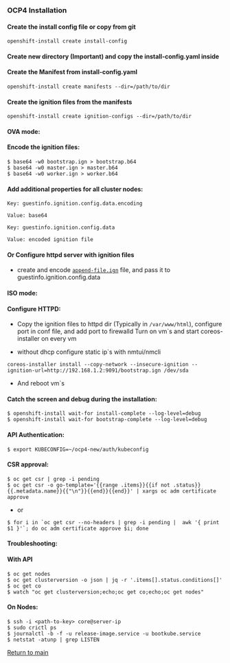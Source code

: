 ### OCP4 Installation
#### Create the install config file or copy from git
```
openshift-install create install-config
```
#### Create new directory (Important) and copy the install-config.yaml inside
#### Create the Manifest from install-config.yaml
```
openshift-install create manifests --dir=/path/to/dir
```
#### Create the ignition files from the manifests
```
openshift-install create ignition-configs --dir=/path/to/dir
```
#### **OVA mode**:
#### Encode the ignition files:
```
$ base64 -w0 bootstrap.ign > bootstrap.b64 
$ base64 -w0 master.ign > master.b64 
$ base64 -w0 worker.ign > worker.b64 
```
#### Add additional properties for all cluster nodes:

`Key: guestinfo.ignition.config.data.encoding`

`Value: base64`

`Key: guestinfo.ignition.config.data`

`Value: encoded ignition file`

#### Or Configure httpd server with ignition files
- create and encode [`append-file.ign`](./append-file.ign) file, and pass it to guestinfo.ignition.config.data

#### **ISO mode**:
#### Configure HTTPD:
- Copy the ignition files to httpd dir (Typically in `/var/www/html`), configure port in conf file, and add port to firewalld
Turn on vm`s and start coreos-installer on every vm
* without dhcp configure static ip`s with nmtui/nmcli
```
coreos-installer install --copy-network --insecure-ignition --ignition-url=http://192.168.1.2:9091/bootstrap.ign /dev/sda
```
- And reboot vm`s

#### Catch the screen and debug during the installation:
```
$ openshift-install wait-for install-complete --log-level=debug
$ openshift-install wait-for bootstrap-complete --log-level=debug
```
#### API Authentication:
```
$ export KUBECONFIG=~/ocp4-new/auth/kubeconfig
```
#### CSR approval:
```
$ oc get csr | grep -i pending
$ oc get csr -o go-template='{{range .items}}{{if not .status}}{{.metadata.name}}{{"\n"}}{{end}}{{end}}' | xargs oc adm certificate approve
```
- or 
```
$ for i in `oc get csr --no-headers | grep -i pending |  awk '{ print $1 }'`; do oc adm certificate approve $i; done
```

#### **Troubleshooting**:
#### With API
```
$ oc get nodes
$ oc get clusterversion -o json | jq -r '.items[].status.conditions[]'
$ oc get co 
$ watch "oc get clusterversion;echo;oc get co;echo;oc get nodes"
```
#### On Nodes:
```
$ ssh -i <path-to-key> core@server-ip
$ sudo crictl ps
$ journalctl -b -f -u release-image.service -u bootkube.service
$ netstat -atunp | grep LISTEN
```

[Return to main](../README.md)